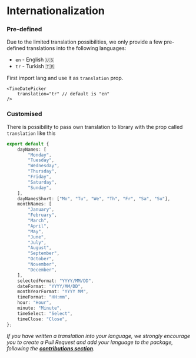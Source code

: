 # Internationalization

### Pre-defined

Due to the limited translation possibilities, we only provide a few pre-defined translations into the following languages:

- `en` - English 🇺🇸
- `tr` - Turkish 🇹🇷

First import lang and use it as `translation` prop.

```tsx
<TimeDatePicker
    translation="tr" // default is "en"
/>
```

### Customised

There is possibility to pass own translation to library with the prop called `translation` like this

```ts
export default {
    dayNames: [
        "Monday",
        "Tuesday",
        "Wednesday",
        "Thursday",
        "Friday",
        "Saturday",
        "Sunday",
    ],
    dayNamesShort: ["Mo", "Tu", "We", "Th", "Fr", "Sa", "Su"],
    monthNames: [
        "January",
        "February",
        "March",
        "April",
        "May",
        "June",
        "July",
        "August",
        "September",
        "October",
        "November",
        "December",
    ],
    selectedFormat: "YYYY/MM/DD",
    dateFormat: "YYYY/MM/DD",
    monthYearFormat: "YYYY MM",
    timeFormat: "HH:mm",
    hour: "Hour",
    minute: "Minute",
    timeSelect: "Select",
    timeClose: "Close",
};

```

_If you have written a translation into your language, we strongly encourage you to create a Pull Request and add your language to the package, following the [**contributions section**](/docs/contributions/translations.md)._

